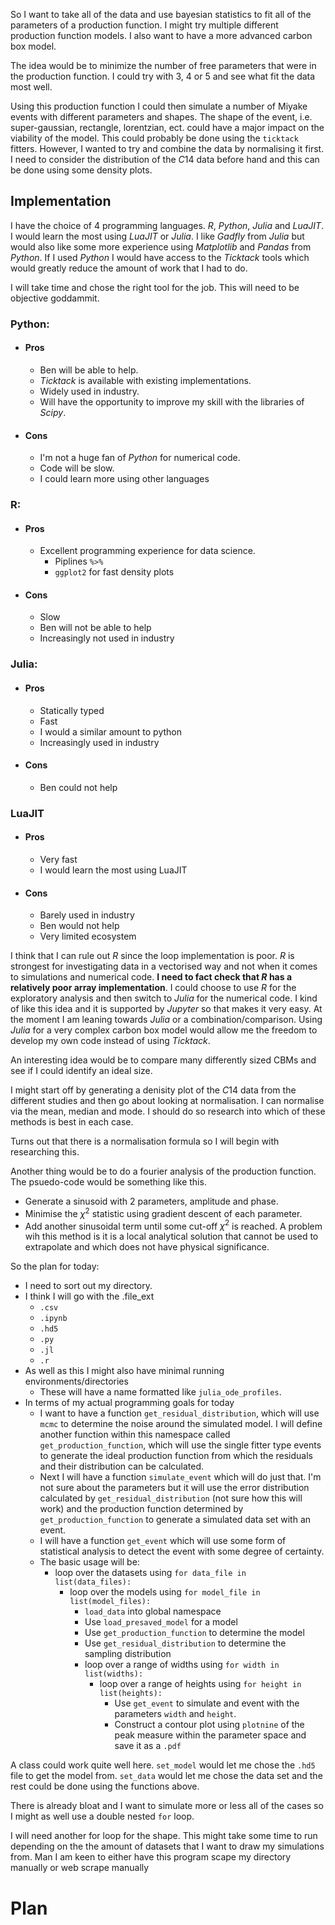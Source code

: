 So I want to take all of the data and use bayesian statistics to fit all of the parameters of a production function. I might try multiple different production function models. I also want to have a more advanced carbon box model.

The idea would be to minimize the number of free parameters that were in the production function. I could try with $3$, $4$ or $5$ and see what fit the data most well. 

Using this production function I could then simulate a number of Miyake events with different parameters and shapes. The shape of the event, i.e. super-gaussian, rectangle, lorentzian, ect. could have a major impact on the viability of the model. This could probably be done using the `ticktack` fitters. However, I wanted to try and combine the data by normalising it first. I need to consider the distribution of the $C14$ data before hand and this can be done using some density plots.

## Implementation
I have the choice of $4$ programming languages. _R_, _Python_, _Julia_ and _LuaJIT_. I would learn the most using _LuaJIT_ or _Julia_. I like _Gadfly_ from _Julia_ but would also like some more experience using _Matplotlib_ and _Pandas_ from _Python_. If I used _Python_ I would have access to the _Ticktack_ tools which would greatly reduce the amount of work that I had to do. 

I will take time and chose the right tool for the job. This will need to be objective goddammit.

### Python:
 - #### Pros
     - Ben will be able to help.
     - _Ticktack_ is available with existing implementations.
     - Widely used in industry.
     - Will have the opportunity to improve my skill with the libraries of _Scipy_.
 - #### Cons
     - I'm not a huge fan of _Python_ for numerical code.
     - Code will be slow.
     - I could learn more using other languages

### R:
 - #### Pros
     - Excellent programming experience for data science.
         - Piplines `%>%`
         - `ggplot2` for fast density plots
 - #### Cons
     - Slow
     - Ben will not be able to help 
     - Increasingly not used in industry

### Julia:
 - #### Pros
     - Statically typed
     - Fast 
     - I would a similar amount to python
     - Increasingly used in industry 
 - #### Cons
     - Ben could not help

### LuaJIT
 - #### Pros
     - Very fast 
     - I would learn the most using LuaJIT
 - #### Cons
     - Barely used in industry 
     - Ben would not help 
     - Very limited ecosystem

I think that I can rule out _R_ since the loop implementation is poor. _R_ is strongest for investigating data in a vectorised way and not when it comes to simulations and numerical code. __I need to fact check that _R_ has a relatively poor array implementation__. I could choose to use _R_ for the exploratory analysis and then switch to _Julia_ for the numerical code. I kind of like this idea and it is supported by _Jupyter_ so that makes it very easy. At the moment I am leaning towards _Julia_ or a combination/comparison. Using _Julia_ for a very complex carbon box model would allow me the freedom to develop my own code instead of using _Ticktack_. 

An interesting idea would be to compare many differently sized CBMs and see if I could identify an ideal size.

I might start off by generating a denisity plot of the $C14$ data from the different studies and then go about looking at normalisation. I can normalise via the mean, median and mode. I should do so research into which of these methods is best in each case.

Turns out that there is a normalisation formula so I will begin with researching this.

Another thing would be to do a fourier analysis of the production function. The psuedo-code would be something like this.
 - Generate a sinusoid with 2 parameters, amplitude and phase. 
 - Minimise the $\chi^{2}$ statistic using gradient descent of each parameter.
 - Add another sinusoidal term until some cut-off $\chi^{2}$ is reached.
A problem wih this method is it is a local analytical solution that cannot be used to extrapolate and which does not have physical significance.

So the plan for today:
 - I need to sort out my directory.
 - I think I will go with the .file_ext
     - `.csv`
     - `.ipynb`
     - `.hd5`
     - `.py`
     - `.jl`
     - `.r`
 - As well as this I might also have minimal running environments/directories
     - These will have a name formatted like `julia_ode_profiles`.
 - In terms of my actual programming goals for today
     - I want to have a function `get_residual_distribution`, which will use `mcmc` to determine the noise around the simulated model. I will define another function within this namespace called `get_production_function`, which will use the single fitter type events to generate the ideal production function from which the residuals and their distribution can be calculated.
     - Next I will have a function `simulate_event` which will do just that. I'm not sure about the parameters but it will use the error distribution calculated by `get_residual_distribution` (not sure how this will work) and the production function determined by `get_production_function` to generate a simulated data set with an event.
     - I will have a function `get_event` which will use some form of statistical analysis to detect the event with some degree of certainty.
     - The basic usage will be:
         - loop over the datasets using `for data_file in list(data_files):`
             - loop over the models using `for model_file in list(model_files):`
                 - `load_data` into global namespace
                 - Use `load_presaved_model` for a model 
                 - Use `get_production_function` to determine the model
                 - Use `get_residual_distribution` to determine the sampling distribution
                 - loop over a range of widths using `for width in list(widths):`
                     - loop over a range of heights using `for height in list(heights):`
                         - Use `get_event` to simulate and event with the parameters `width` and `height`.
                         - Construct a contour plot using `plotnine` of the peak measure within the parameter space and save it as a `.pdf` 

A class could work quite well here. `set_model` would let me chose the `.hd5` file to get the model from. `set_data` would let me chose the data set and the rest could be done using the functions above.

There is already bloat and I want to simulate more or less all of the cases so I might as well use a double nested `for` loop.

I will need another for loop for the shape. This might take some time to run depending on the the amount of datasets that I want to draw my simulations from. Man I am keen to either have this program scape my directory manually or web scrape manually

# Plan
